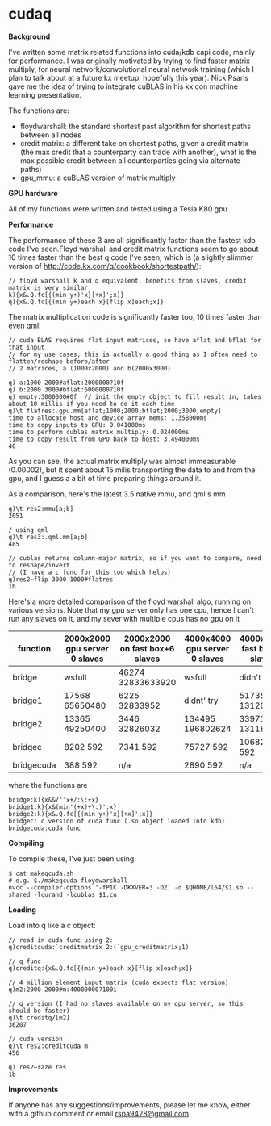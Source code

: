# cudaq

**Background**

I've written some matrix related functions into cuda/kdb capi code, mainly for performance. I was originally motivated by trying to find faster matrix multiply, for neural network/convolutional neural network training (which I plan to talk about at a future kx meetup, hopefully this year). Nick Psaris gave me the idea of trying to integrate cuBLAS in his kx con machine learning presentation.

The functions are:
* floydwarshall: the standard shortest past algorithm for shortest paths between all nodes
* credit matrix: a different take on shortest paths, given a credit matrix (the max credit that a counterparty can trade with another), what is the max possible credit between all counterparties going via alternate paths)
* gpu_mmu: a cuBLAS version of matrix multiply

**GPU hardware**

All of my functions were written and tested using a Tesla K80 gpu

**Performance**

The performance of these 3 are all significantly faster than the fastest kdb code I've seen.Floyd warshall and credit matrix functions seem to go about 10 times faster than the best q code I've seen, which is (a slightly slimmer version of http://code.kx.com/q/cookbook/shortestpath/):
```
// floyd warshall k and q equivalent, benefits from slaves, credit matrix is very similar   
k){x&.Q.fc[{(min y+)'x}[+x]';x]}
q){x&.Q.fc[{(min y+)each x}[flip x]each;x]}
```
The matrix multiplication code is significantly faster too, 10 times faster than even qml:

```
// cuda BLAS requires flat input matrices, so have aflat and bflat for that input
// for my use cases, this is actually a good thing as I often need to flatten/reshape before/after
// 2 matrices, a (1000x2000) and b(2000x3000) 

q) a:1000 2000#aflat:2000000?10f
q) b:2000 3000#bflat:6000000?10f
q) empty:3000000#0f  // init the empty object to fill result in, takes about 10 millis if you need to do it each time
q)\t flatres:.gpu.mm[aflat;1000;2000;bflat;2000;3000;empty]
time to allocate host and device array mems: 1.358000ms
time to copy inputs to GPU: 9.041000ms
time to perform cublas matrix multiply: 0.024000ms
time to copy result from GPU back to host: 3.494000ms
40
```

As  you can see, the actual matrix multiply was almost immeasurable (0.00002), but it spent about 15 milis transporting the data to and from the gpu, and I guess a a bit of time preparing things around it.

As a comparison, here's the latest 3.5 native mmu, and qml's mm

```
q)\t res2:mmu[a;b]
2051

/ using qml
q)\t res3:.qml.mm[a;b]
485

// cublas returns column-major matrix, so if you want to compare, need to reshape/invert 
// (I have a c func for this too which helps)
q)res2~flip 3000 1000#flatres 
1b
```

Here's a more detailed comparison of the floyd warshall algo, running on various versions. Note that my gpu server only has one cpu, hence I can't run any slaves on it, and my sever with multiple cpus has no gpu on it

| function   | 2000x2000 gpu server 0 slaves | 2000x2000 on fast box+6 slaves | 4000x4000 gpu server 0 slaves | 4000x4000 fast box+6 slaves | 
|------------|-------------------------------|--------------------------------|-------------------------------|-----------------------------| 
| bridge     | wsfull                        | 46274 32833633920              | wsfull                        | didn't try                  | 
| bridge1    | 17568 65650480                | 6225 32833952                  | didnt' try                    | 51735 131203488             | 
| bridge2    | 13365 49250400                | 3446 32826032                  | 134495 196802624              | 33971 131187376             | 
| bridgec    | 8202 592                      | 7341 592                       | 75727 592                     | 106828 592                  | 
| bridgecuda | 388 592                       | n/a                            | 2890 592                      | n/a                         | 

where the functions are
```
bridge:k){x&&/''x+/:\:+x}
bridge1:k){x&(min'(+x)+\:)':x}
bridge2:k){x&.Q.fc[{(min y+)'x}[+x]';x]}
bridgec: c version of cuda func (.so object loaded into kdb)
bridgecuda:cuda func
```

**Compiling**

To compile these, I've just been using:
```
$ cat makeqcuda.sh
# e.g. $./makeqcuda floydwarshall
nvcc --compiler-options '-fPIC -DKXVER=3 -O2' -o $QHOME/l64/$1.so --shared -lcurand -lcublas $1.cu
```

**Loading**

Load into q like a c object:
```
// read in cuda func using 2:
q)creditcuda:`creditmatrix 2:(`gpu_creditmatrix;1)

// q func
q)creditq:{x&.Q.fc[{(min y+)each x}[flip x]each;x]}

// 4 million element input matrix (cuda expects flat version)
q)m2:2000 2000#m:40000000?100i

// q version (I had no slaves available on my gpu server, so this should be faster)
q)\t creditq/[m2]
36207

// cuda version
q)\t res2:creditcuda m
456

q) res2~raze res
1b
```

**Improvements**

If anyone has any suggestions/improvements, please let me know, either with a github comment or email rspa9428@gmail.com
